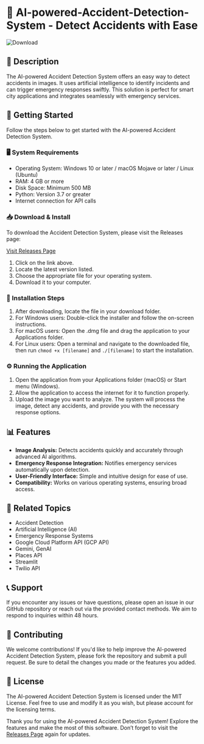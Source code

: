 # 🚗 AI-powered-Accident-Detection-System - Detect Accidents with Ease

![Download](https://img.shields.io/badge/Download-Now-brightgreen)

## 📖 Description

The AI-powered Accident Detection System offers an easy way to detect accidents in images. It uses artificial intelligence to identify incidents and can trigger emergency responses swiftly. This solution is perfect for smart city applications and integrates seamlessly with emergency services. 

## 🚀 Getting Started

Follow the steps below to get started with the AI-powered Accident Detection System.

### 🖥️ System Requirements

- Operating System: Windows 10 or later / macOS Mojave or later / Linux (Ubuntu)
- RAM: 4 GB or more
- Disk Space: Minimum 500 MB
- Python: Version 3.7 or greater
- Internet connection for API calls

### 📥 Download & Install

To download the Accident Detection System, please visit the Releases page:

[Visit Releases Page](https://github.com/P-Karmakar/AI-powered-Accident-Detection-System/releases)

1. Click on the link above.
2. Locate the latest version listed.
3. Choose the appropriate file for your operating system.
4. Download it to your computer.

### 🔧 Installation Steps

1. After downloading, locate the file in your download folder.
2. For Windows users: Double-click the installer and follow the on-screen instructions. 
3. For macOS users: Open the .dmg file and drag the application to your Applications folder.
4. For Linux users: Open a terminal and navigate to the downloaded file, then run `chmod +x [filename]` and `./[filename]` to start the installation.

### ⚙️ Running the Application

1. Open the application from your Applications folder (macOS) or Start menu (Windows).
2. Allow the application to access the internet for it to function properly.
3. Upload the image you want to analyze. The system will process the image, detect any accidents, and provide you with the necessary response options.

## 📊 Features

- **Image Analysis:** Detects accidents quickly and accurately through advanced AI algorithms.
- **Emergency Response Integration:** Notifies emergency services automatically upon detection.
- **User-Friendly Interface:** Simple and intuitive design for ease of use.
- **Compatibility:** Works on various operating systems, ensuring broad access.

## 🔗 Related Topics

- Accident Detection
- Artificial Intelligence (AI)
- Emergency Response Systems
- Google Cloud Platform API (GCP API)
- Gemini, GenAI
- Places API
- Streamlit
- Twilio API

## 📞 Support

If you encounter any issues or have questions, please open an issue in our GitHub repository or reach out via the provided contact methods. We aim to respond to inquiries within 48 hours.

## 🚩 Contributing

We welcome contributions! If you'd like to help improve the AI-powered Accident Detection System, please fork the repository and submit a pull request. Be sure to detail the changes you made or the features you added.

## 📝 License

The AI-powered Accident Detection System is licensed under the MIT License. Feel free to use and modify it as you wish, but please account for the licensing terms.

Thank you for using the AI-powered Accident Detection System! Explore the features and make the most of this software. Don’t forget to visit the [Releases Page](https://github.com/P-Karmakar/AI-powered-Accident-Detection-System/releases) again for updates.